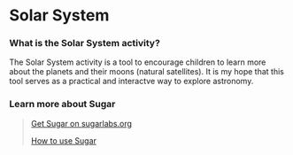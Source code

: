 # Solar System 

### What is the Solar System activity? <br>
The Solar System activity is a tool to encourage children
to learn more about the planets and their moons (natural satellites).
It is my hope that this tool serves as a practical and interactve
way to explore astronomy.
<br>
### Learn more about Sugar 
> [Get Sugar on sugarlabs.org](https://sugarlabs.org/)
> 
> [How to use Sugar](https://help.sugarlabs.org/)